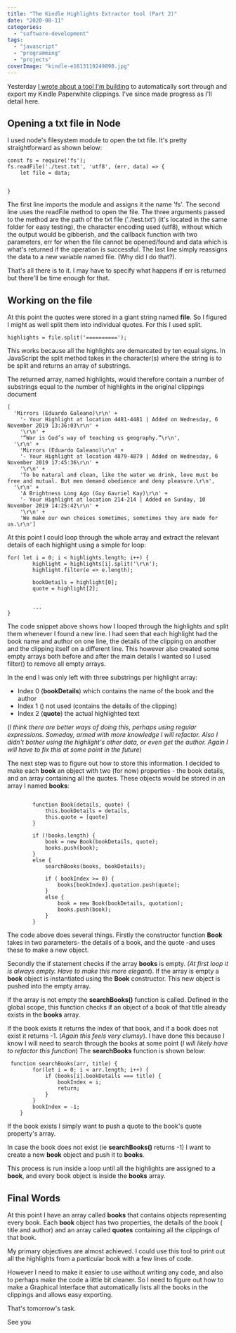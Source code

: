```yaml
---
title: "The Kindle Highlights Extractor tool (Part 2)"
date: "2020-08-11"
categories: 
  - "software-development"
tags: 
  - "javascript"
  - "programming"
  - "projects"
coverImage: "kindle-e1613119249898.jpg"
---
```


Yesterday [I wrote about a tool I'm building](https://tawanda.dev/building-my-first-app-a-kindle-reader-highlights-extractor-part-1/) to automatically sort through and export my Kindle Paperwhite clippings. I've since made progress as I'll detail here.

## Opening a txt file in Node

I used node's filesystem module to open the txt file. It's pretty straightforward as shown below:

```
const fs = require('fs');
fs.readFile('./test.txt', 'utf8', (err, data) => {
    let file = data;


}
```

The first line imports the module and assigns it the name 'fs'. The second line uses the readFile method to open the file. The three arguments passed to the method are the path of the txt file ('./test.txt') (it's located in the same folder for easy testing), the character encoding used (utf8), without which the output would be gibberish, and the callback function with two parameters, err for when the file cannot be opened/found and data which is what's returned if the operation is successful. The last line simply reassigns the data to a new variable named file. (Why did I do that?).

That's all there is to it. I may have to specify what happens if err is returned but there'll be time enough for that.

## Working on the file

At this point the quotes were stored in a giant string named **file**. So I figured I might as well split them into individual quotes. For this I used split.

```
highlights = file.split('==========');
```

This works because all the highlights are demarcated by ten equal signs. In JavaScript the split method takes in the character(s) where the string is to be split and returns an array of substrings.

The returned array, named highlights, would therefore contain a number of substrings equal to the number of highlights in the original clippings document

```
[
  '﻿Mirrors (Eduardo Galeano)\r\n' +
    '- Your Highlight at location 4481-4481 | Added on Wednesday, 6 November 2019 13:36:03\r\n' +
    '\r\n' +
    '“War is God’s way of teaching us geography.”\r\n',
  '\r\n' +
    '﻿Mirrors (Eduardo Galeano)\r\n' +
    '- Your Highlight at location 4879-4879 | Added on Wednesday, 6 November 2019 17:45:36\r\n' +
    '\r\n' +
    'To be natural and clean, like the water we drink, love must be free and mutual. But men demand obedience and deny pleasure.\r\n',       
  '\r\n' +
    '﻿A Brightness Long Ago (Guy Gavriel Kay)\r\n' +
    '- Your Highlight at location 214-214 | Added on Sunday, 10 November 2019 14:25:42\r\n' +
    '\r\n' +
    'We make our own choices sometimes, sometimes they are made for us.\r\n']
```

At this point I could loop through the whole array and extract the relevant details of each highlight using a simple for loop:

```
for( let i = 0; i < highlights.length; i++) {
        highlight = highlights[i].split('\r\n');
        highlight.filter(e => e.length);

        bookDetails = highlight[0];
        quote = highlight[2];


        ...
}
```

The code snippet above shows how I looped through the highlights and split them whenever I found a new line. I had seen that each highlight had the book name and author on one line, the details of the clipping on another and the clipping itself on a different line. This however also created some empty arrays both before and after the main details I wanted so I used filter() to remove all empty arrays.

In the end I was only left with three substrings per highlight array:

- Index 0 (**bookDetails**) which contains the name of the book and the author
- Index 1 () not used (contains the details of the clipping)
- Index 2 (**quote**) the actual highlighted text

(_I think there are better ways of doing this, perhaps using regular expressions. Someday, armed with more knowledge I will refactor. Also I didn't bother using the highlight's other data, or even get the author. Again I will have to fix this at some point in the future_)

The next step was to figure out how to store this information. I decided to make each **book** an object with two (for now) properties - the book details, and an array containing all the quotes. These objects would be stored in an array I named **books**:

```

        function Book(details, quote) {
            this.bookDetails = details,
            this.quote = [quote]
        }

        if (!books.length) { 
            book = new Book(bookDetails, quote);
            books.push(book);
        }
        else { 
            searchBooks(books, bookDetails);

            if ( bookIndex >= 0) {
                books[bookIndex].quotation.push(quote);
            }
            else {
                book = new Book(bookDetails, quotation);
                books.push(book);
            }
        }
```

The code above does several things. Firstly the constructor function **Book** takes in two parameters- the details of a book, and the quote -and uses these to make a new object.

Secondly the if statement checks if the array **books** is empty. _(At first loop it is always empty. Have to make this more elegant_). If the array is empty a **book** object is instantiated using the **Book** constructor. This new object is pushed into the empty array.

If the array is not empty the **searchBooks()** function is called. Defined in the global scope, this function checks if an object of a book of that title already exists in the **books** array.

If the book exists it returns the index of that book, and if a book does not exist it returns -1. (_Again this feels very clumsy_). I have done this because I know I will need to search through the books at some point (_I will likely have to refactor this function_) The **searchBooks** function is shown below:

```
 function searchBooks(arr, title) {
        for(let i = 0; i < arr.length; i++) {
            if (books[i].bookDetails === title) {
                bookIndex = i;
                return;
            }
        }
        bookIndex = -1;
    }
```

If the book exists I simply want to push a quote to the book's quote property's array.

In case the book does not exist (ie **searchBooks()** returns -1) I want to create a new **book** object and push it to **books**.

This process is run inside a loop until all the highlights are assigned to a **book**, and every book object is inside the **books** array.

## Final Words

At this point I have an array called **books** that contains objects representing every book. Each **book** object has two properties, the details of the book ( title and author) and an array called **quotes** containing all the clippings of that book.

My primary objectives are almost achieved. I could use this tool to print out all the highlights from a particular book with a few lines of code.

However I need to make it easier to use without writing any code, and also to perhaps make the code a little bit cleaner. So I need to figure out how to make a Graphical Interface that automatically lists all the books in the clippings and allows easy exporting.

That's tomorrow's task.

See you
